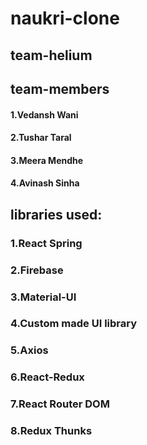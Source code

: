 # **naukri-clone**
## team-helium
## team-members
#### 1.Vedansh Wani
#### 2.Tushar Taral
#### 3.Meera Mendhe
#### 4.Avinash Sinha

## libraries used:
### 1.React Spring
### 2.Firebase
### 3.Material-UI
### 4.Custom made UI library
### 5.Axios
### 6.React-Redux
### 7.React Router DOM
### 8.Redux Thunks
